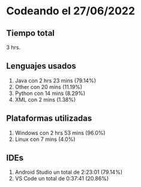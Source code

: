 # Codeando el 27/06/2022

## Tiempo total
3 hrs.

## Lenguajes usados
1. Java con 2 hrs 23 mins (79.14%)
1. Other con 20 mins (11.19%)
1. Python con 14 mins (8.29%)
1. XML con 2 mins (1.38%)

## Plataformas utilizadas
1. Windows con 2 hrs 53 mins (96.0%)
1. Linux con 7 mins (4.0%)

## IDEs
1. Android Studio un total de 2:23:01 (79.14%)
1. VS Code un total de 0:37:41 (20.86%)
